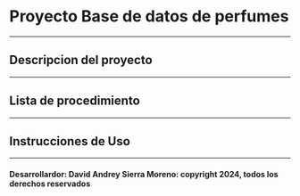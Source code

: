 # Proyecto Base de datos de perfumes

---

## Descripcion del proyecto

---

## Lista de procedimiento

---

## Instrucciones de Uso

---

#### Desarrollardor: David Andrey Sierra Moreno: copyright 2024, todos los derechos reservados